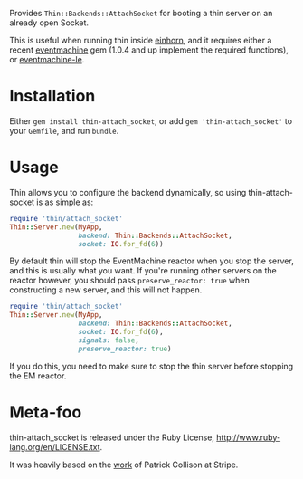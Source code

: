 Provides `Thin::Backends::AttachSocket` for booting a thin server on an already open
Socket.

This is useful when running thin inside [einhorn](https://github.com/stripe/einhorn), and
it requires either a recent [eventmachine](https://github.com/eventmachine/eventmachine) gem
(1.0.4 and up implement the required functions), or
[eventmachine-le](https://github.com/ibc/EventMachine-LE).

Installation
============

Either `gem install thin-attach_socket`, or add `gem 'thin-attach_socket'` to your
`Gemfile`, and run `bundle`.

Usage
=====

Thin allows you to configure the backend dynamically, so using thin-attach-socket is as
simple as:

```ruby
require 'thin/attach_socket'
Thin::Server.new(MyApp,
                 backend: Thin::Backends::AttachSocket,
                 socket: IO.for_fd(6))
```

By default thin will stop the EventMachine reactor when you stop the server, and this is
usually what you want. If you're running other servers on the reactor however, you should
pass `preserve_reactor: true` when constructing a new server, and this will not happen.

```ruby
require 'thin/attach_socket'
Thin::Server.new(MyApp,
                 backend: Thin::Backends::AttachSocket,
                 socket: IO.for_fd(6),
                 signals: false,
                 preserve_reactor: true)
```

If you do this, you need to make sure to stop the thin server before stopping the EM
reactor.

Meta-foo
========

thin-attach_socket is released under the Ruby License, http://www.ruby-lang.org/en/LICENSE.txt.

It was heavily based on the [work](https://github.com/stripe/thin/commit/42e29ba23a136a30dc11a1c9dff1fe1187dc9eee) of
Patrick Collison at Stripe.
